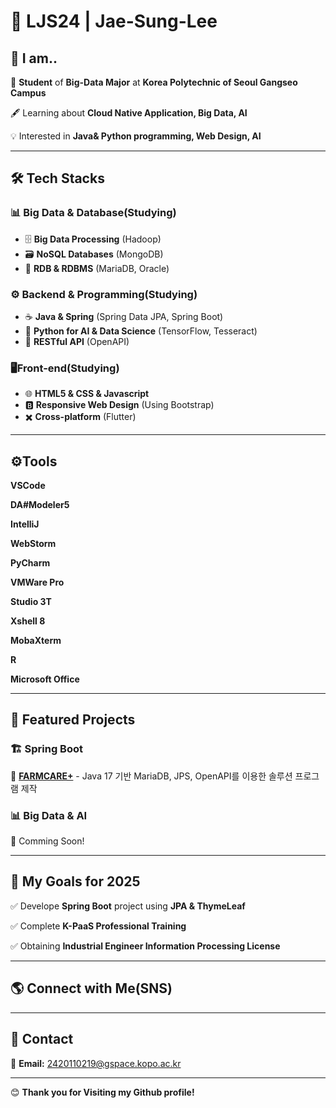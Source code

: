 # 👤 LJS24 | Jae-Sung-Lee



## 🚀 I am..
🏫 **Student** of **Big-Data Major** at **Korea Polytechnic of Seoul Gangseo Campus**

🖋️ Learning about **Cloud Native Application, Big Data, AI**  

💡 Interested in **Java& Python programming, Web Design, AI** 

---

## 🛠️ Tech Stacks
### 📊 Big Data & Database(Studying)
- 🗄 **Big Data Processing** (Hadoop)  
- 🗃 **NoSQL Databases** (MongoDB)
- 🦭 **RDB & RDBMS** (MariaDB, Oracle)


### ⚙️ Backend & Programming(Studying)
- ☕ **Java & Spring** (Spring Data JPA, Spring Boot)  
- 🐍 **Python for AI & Data Science** (TensorFlow, Tesseract)  
- 📡 **RESTful API** (OpenAPI)


### 🖥️Front-end(Studying)
- 🌐 **HTML5 & CSS & Javascript**
- 🅱️ **Responsive Web Design** (Using Bootstrap)
- ✖️ **Cross-platform** (Flutter)

---

## ⚙️Tools
**VSCode**

**DA#Modeler5**

**IntelliJ**

**WebStorm**

**PyCharm**

**VMWare Pro**

**Studio 3T**

**Xshell 8**

**MobaXterm**

**R**

**Microsoft Office**

---

## 📌 Featured Projects
### 🏗️ **Spring Boot**
🔹 [**FARMCARE+**](https://github.com/LJS24/FARMCARE.git) - Java 17 기반 MariaDB, JPS, OpenAPI를 이용한 솔루션 프로그램 제작


### 📊 **Big Data & AI**
🔹 Comming Soon!

---

## 🎯 My Goals for 2025
✅ Develope **Spring Boot** project using **JPA & ThymeLeaf**  

✅ Complete **K-PaaS Professional Training**

✅ Obtaining **Industrial Engineer Information Processing License**

---

## 🌎 Connect with Me(SNS)


---

## 📧 Contact
📩 **Email:** 2420110219@gspace.kopo.ac.kr  


---

😊 **Thank you for Visiting my Github profile!**  
